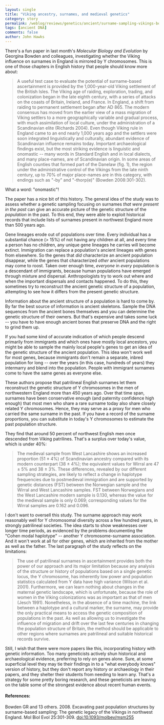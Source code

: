 ```yaml
---
layout: single 
title: "Viking ancestry, surnames, and medieval genetics" 
category: story
permalink: /weblog/reviews/genetics/ancient/surname-sampling-vikings-bowden-2008.html
tags: [ancient DNA] 
comments: false 
author: John Hawks 
---
```



<p>
There's a fun paper in last month's <i>Molecular Biology and Evolution</i> by Georgina Bowden and colleagues, investigating whether the Viking influence on surnames in England is mirrored by Y chromosomes. This is one of those chapters in English history that people should know more about: 
</p>

<blockquote>A useful test case to evaluate the potential of surname-based ascertainment is provided by the 1,000-year-old Viking settlement of the British Isles. The Viking age of raiding, exploration, trading, and colonization began in the late eighth century, with a series of attacks on the coasts of Britain, Ireland, and France. In England, a shift from raiding to permanent settlement began after AD 865. The modern consensus has moved from the earlier view of a mass migration of Viking settlers to a more geographically variable and gradual process, with much assimilation of local culture, under the administration of a Scandinavian elite (Richards 2004). Even though Viking rule in England came to an end nearly 1,000 years ago and the settlers were soon integrated linguistically and culturally, abundant evidence of Scandinavian influence remains today. Important archaeological findings exist, but the most striking evidence is linguistic and onomastic -- many words in Standard English and in local dialects, and many place-names, are of Scandinavian origin. In some areas of English counties that formed part of the Danelaw (fig. 1), the region under the administrative control of the Vikings from the late ninth century, up to 70% of major place-names are in this category, with endings such as "-by" and "-thorp(e)" (Bowden 2008:301-302).</blockquote>

<p>
What a word: "onomastic"!
</p>

<p>
The paper has a nice bit of this history. The general idea of the study was to assess whether a genetic sampling focusing on surnames <i>that were present in the past</i> can give an accurate picture of the genetic structure of the <i>population</i> in the past. To this end, they were able to exploit historical records that include lists of surnames present in northwest England more than 500 years ago. 
</p>

<p>
Gene lineages erode out of populations over time. Every individual has a substantial chance (&gt; 15%) of not having any children at all, and every time a person has no children, any unique gene lineages he carries will become extinct. Immigration can replace a population's ancient lineages with genes from  elsewhere. So the genes that <i>did</i> characterize an ancient population disappear, while the genes that characterized <i>other</i> ancient populations may come to roost. Taken over enough time, <i>everyone</i> in <i>every</i> population is a descendant of immigrants, because human populations have emerged through mixture and dispersal. Anthropologists try to work out where and when the important dispersals and contacts happened. To do this, they sometimes try to reconstruct the ancient genetic structure of a population, attempting to see how it differs from the present genetic structure. 
</p>

<p>
Information about the ancient structure of a population is hard to come by. By far the best source of information is ancient skeletons. Sample the DNA sequences from the ancient bones themselves and you can determine the genetic structure of their owners. But that's expensive and takes some luck -- you have to have enough ancient bones that preserve DNA and the right to grind them up. 
</p>

<p>
If you had some kind of accurate indication of which people descend primarily from immigrants and which ones have mostly local ancestors, you might be able to sample the mainly local people's genes to get an idea of the genetic structure of the ancient population. This idea won't work well for most genes, because  immigrants don't remain a separate, inbred population for long -- over the years (in this case, hundreds of years) they intermarry and blend into the population. People with immigrant surnames come to have the same genes as everyone else. 
</p>

<p>
These authors propose that patrilineal English surnames let them reconstruct the genetic structure of Y chromosomes in the men of northwestern England more than 450 years ago. Over that time span, surnames have been conservative enough (and paternity confidence high enough) that most men who share a rare surname today also share closely related Y chromosomes. Hence, they may serve as a proxy for men who carried the same surname in the past. If you have a record of the surname proportions, you can substitute in today's Y chromosomes to estimate the past population structure. 
</p>

<p>
They find that around 50 percent of northwest English men once descended from Viking patrilines. That's a surplus over today's value, which is under 40%: 
</p>

<blockquote>The medieval sample from West Lancashire shows an increased proportion (51 &plusmn; 4%) of Scandinavian ancestry compared with its modern counterpart (38 &plusmn; 4%); the equivalent values for Wirral are 47 &plusmn; 5% and 38 &plusmn; 3%. These differences, revealed by our different sampling strategies, are likely to reflect a change in haplotype frequencies due to postmedieval immigration and are supported by genetic distances (FST) between the Norwegian sample and the Wirral and West Lancashire samples. FST between Norwegians and the West Lancashire modern sample is 0.130, whereas the value for the medieval sample is only 0.069; corresponding values for the Wirral samples are 0.162 and 0.096.</blockquote>

<p>
I don't want to oversell this study. The surname approach may work reasonably well for Y chromosomal diversity across a few hundred years, in strongly patrilineal societies. The idea starts to show weaknesses over longer time periods, as evidenced by the problems documenting the "Cohen modal haplotype" -- another Y chromosome-surname association. And it won't work at all for other genes, which are inherited from the mother as well as the father. The last paragraph of the study reflects on the limitations: 
</p>

<blockquote>The use of patrilineal surnames in ascertainment provides both the power of our approach and its major limitation because any analysis of the structure or history of populations based on a single genetic locus, the Y chromosome, has inherently low power and population statistics calculated from Y data have high variance (Wilson et al. 2001). Furthermore, we can learn nothing about changes in the maternal genetic landscape, which is unfortunate, because the role of women in the Viking colonizations was as important as that of men (Jesch 1991). Nonetheless, in the absence of a time machine, the link between a haplotype and a cultural marker, the surname, may provide the only practical means to access the genetic composition of populations in the past. As well as allowing us to investigate the influence of migration and drift over the last few centuries in changing the population structure of Britain, the method should be applicable to other regions where surnames are patrilineal and suitable historical records survive.</blockquote>

<p>
Still, I wish that there were more papers like this, incorporating history with genetic information. Too many geneticists actively shun historical and archaeological evidence, preferring to rely on genes alone. Sure, at some superficial level they may tie their findings in to a "what everybody knows" version of history, but they don't report any history or archaeology in their papers, and they shelter their students from needing to learn any. That's a strategy for some pretty boring research, and these geneticists are leaving on the table some of the strongest evidence about recent human events. 
</p>

<h4>References:</h4>

<p class="cite">Bowden GR and 13 others. 2008. Excavating past population structures by surname-based sampling: The genetic legacy of the Vikings in northwest England. Mol Biol Evol 25:301-309. <a href="http://dx.doi.org/10.1093/molbev/msm255">doi:10.1093/molbev/msm255</a></p>


